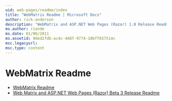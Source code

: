```yaml
---
uid: web-pages/readme/index
title: "WebMatrix Readme | Microsoft Docs"
author: rick-anderson
description: "WebMatrix and ASP.NET Web Pages (Razor) 1.0 Release Readme"
ms.author: riande
ms.date: 01/06/2011
ms.assetid: 9ded2fdb-ac4c-448f-9774-10bff657514c
msc.legacyurl: 
msc.type: content
---
```

WebMatrix Readme
====================
- [WebMatrix Readme](overview.md)
- [Web Matrix and ASP.NET Web Pages (Razor) Beta 3 Release Readme](beta3.md)
